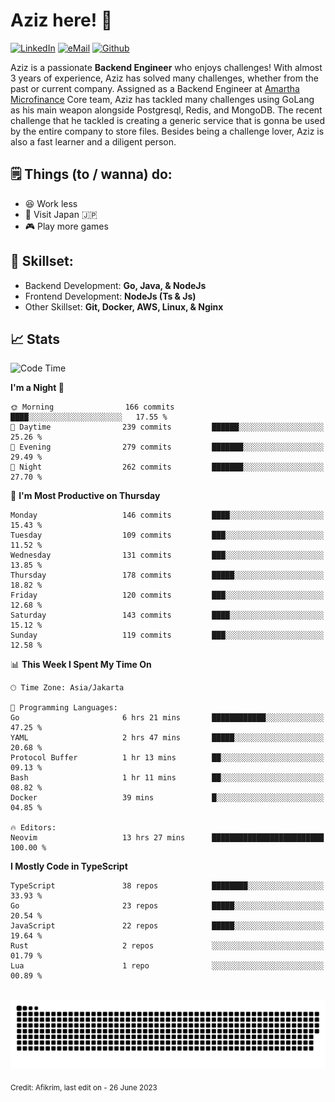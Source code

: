 # Aziz here! 👋

[![LinkedIn](https://img.shields.io/static/v1?message=afikrim&logo=linkedin&label=&color=0077B5&logoColor=white&labelColor=&style=for-the-badge)](https://www.linkedin.com/in/afikrim)
[![eMail](https://img.shields.io/static/v1?message=afikrim10@gmail.com&logo=gmail&label=&color=D14836&logoColor=white&labelColor=&style=for-the-badge)](mailto:afikrim10@gmail.com)
[![Github](https://komarev.com/ghpvc/?username=afikrim&label=Visitors&style=for-the-badge)](https://www.github.com/afikrim)

<!--Introduction-->
Aziz is a passionate **Backend Engineer** who enjoys challenges! With almost 3 years of experience, Aziz has solved many challenges, whether from the past or current company. Assigned as a Backend Engineer at [Amartha Microfinance](https://amartha.com) Core team, Aziz has tackled many challenges using GoLang as his main weapon alongside Postgresql, Redis, and MongoDB. The recent challenge that he tackled is creating a generic service that is gonna be used by the entire company to store files. Besides being a challenge lover, Aziz is also a fast learner and a diligent person.

<!--Things TODO-->
## 🗒️ Things (to / wanna) do:

- 😆 Work less
- 🚀 Visit Japan 🇯🇵
- 🎮 Play more games

<!--Skillset-->
## 🏅 Skillset:

- Backend Development: **Go, Java, & NodeJs**
- Frontend Development: **NodeJs (Ts & Js)**
- Other Skillset: **Git, Docker, AWS, Linux, & Nginx**

## 📈 Stats  

<!--START_SECTION:waka-->
![Code Time](http://img.shields.io/badge/Code%20Time-1%2C259%20hrs%2041%20mins-blue)

**I'm a Night 🦉** 

```text
🌞 Morning                166 commits         ████░░░░░░░░░░░░░░░░░░░░░   17.55 % 
🌆 Daytime                239 commits         ██████░░░░░░░░░░░░░░░░░░░   25.26 % 
🌃 Evening                279 commits         ███████░░░░░░░░░░░░░░░░░░   29.49 % 
🌙 Night                  262 commits         ███████░░░░░░░░░░░░░░░░░░   27.70 % 
```
📅 **I'm Most Productive on Thursday** 

```text
Monday                   146 commits         ████░░░░░░░░░░░░░░░░░░░░░   15.43 % 
Tuesday                  109 commits         ███░░░░░░░░░░░░░░░░░░░░░░   11.52 % 
Wednesday                131 commits         ███░░░░░░░░░░░░░░░░░░░░░░   13.85 % 
Thursday                 178 commits         █████░░░░░░░░░░░░░░░░░░░░   18.82 % 
Friday                   120 commits         ███░░░░░░░░░░░░░░░░░░░░░░   12.68 % 
Saturday                 143 commits         ████░░░░░░░░░░░░░░░░░░░░░   15.12 % 
Sunday                   119 commits         ███░░░░░░░░░░░░░░░░░░░░░░   12.58 % 
```


📊 **This Week I Spent My Time On** 

```text
🕑︎ Time Zone: Asia/Jakarta

💬 Programming Languages: 
Go                       6 hrs 21 mins       ████████████░░░░░░░░░░░░░   47.25 % 
YAML                     2 hrs 47 mins       █████░░░░░░░░░░░░░░░░░░░░   20.68 % 
Protocol Buffer          1 hr 13 mins        ██░░░░░░░░░░░░░░░░░░░░░░░   09.13 % 
Bash                     1 hr 11 mins        ██░░░░░░░░░░░░░░░░░░░░░░░   08.82 % 
Docker                   39 mins             █░░░░░░░░░░░░░░░░░░░░░░░░   04.85 % 

🔥 Editors: 
Neovim                   13 hrs 27 mins      █████████████████████████   100.00 % 
```

**I Mostly Code in TypeScript** 

```text
TypeScript               38 repos            ████████░░░░░░░░░░░░░░░░░   33.93 % 
Go                       23 repos            █████░░░░░░░░░░░░░░░░░░░░   20.54 % 
JavaScript               22 repos            █████░░░░░░░░░░░░░░░░░░░░   19.64 % 
Rust                     2 repos             ░░░░░░░░░░░░░░░░░░░░░░░░░   01.79 % 
Lua                      1 repo              ░░░░░░░░░░░░░░░░░░░░░░░░░   00.89 % 
```




<!--END_SECTION:waka-->


<br clear="both">

<div align="center">
  <img src="https://raw.githubusercontent.com/afikrim/afikrim/output/snake.svg" alt="Snake animation" />
</div>


<sub>Credit: Afikrim, last edit on - 26 June 2023</sub>
